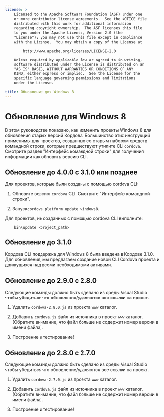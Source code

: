 ```yaml
---
license: >
    Licensed to the Apache Software Foundation (ASF) under one
    or more contributor license agreements.  See the NOTICE file
    distributed with this work for additional information
    regarding copyright ownership.  The ASF licenses this file
    to you under the Apache License, Version 2.0 (the
    "License"); you may not use this file except in compliance
    with the License.  You may obtain a copy of the License at

        http://www.apache.org/licenses/LICENSE-2.0

    Unless required by applicable law or agreed to in writing,
    software distributed under the License is distributed on an
    "AS IS" BASIS, WITHOUT WARRANTIES OR CONDITIONS OF ANY
    KIND, either express or implied.  See the License for the
    specific language governing permissions and limitations
    under the License.

title: Обновление для Windows 8
---
```


# Обновление для Windows 8

В этом руководстве показано, как изменить проекты Windows 8 для обновления старых версий Кордова. Большинство этих инструкций применимы для проектов, созданных со старым набором средств командной строки, которые предшествуют утилите CLI `cordova`. Смотрите раздел "Интерфейс командной строки" для получения информации как обновить версию CLI.

## Обновление до 4.0.0 с 3.1.0 или позднее

Для проектов, которые были созданы с помощью cordova CLI:

1.  Обновите версию `cordova` CLI. Смотрите "Интерфейс командной строки".

2.  Запуск`cordova platform update windows8`.

Для проектов, не созданных с помощью cordova CLI выполните:

        bin\update <project_path>
    

## Обновление до 3.1.0

Кордова CLI поддержка для Windows 8 была введена в Кордове 3.1.0. Для обновления, мы предлагаем создание новой CLI Cordova проекта и движущихся над всеми необходимыми активами.

## Обновление до 2.9.0 с 2.8.0

Следующие команды должно быть сделано из среды Visual Studio чтобы убедиться что обновление/удаляются все ссылки на проект.

1.  Удалить `cordova-2.8.0.js` из проекта `www` каталог.

2.  Добавить `cordova.js` файл из источника в проект `www` каталог. (Обратите внимание, что файл больше не содержит номер версии в имени файла).

3.  Построение и тестирование!

## Обновление до 2.8.0 с 2.7.0

Следующие команды должно быть сделано из среды Visual Studio чтобы убедиться что обновление/удаляются все ссылки на проект.

1.  Удалить `cordova-2.7.0.js` из проекта `www` каталог.

2.  Добавить `cordova.js` файл из источника в проект `www` каталог. (Обратите внимание, что файл больше не содержит номер версии в имени файла).

3.  Построение и тестирование!